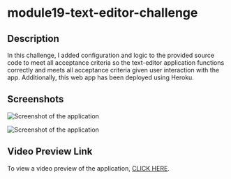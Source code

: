# module19-text-editor-challenge

## Description

In this challenge, I added configuration and logic to the provided source code to meet all acceptance criteria so the text-editor application functions correctly and meets all acceptance criteria given user interaction with the app. Additionally, this web app has been deployed using Heroku.

## Screenshots

![Screenshot of the application]()

![Screenshot of the application]()

## Video Preview Link

To view a video preview of the application, [CLICK HERE]().